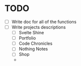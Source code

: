 # TODO
 - [ ] Write doc for all of the functions
 - [ ] Write projects descriptions
   - [ ] Svelte Shine
   - [ ] Portfolio
   - [ ] Code Chronicles
   - [ ] Nothing Notes
   - [ ] Shop
   - 
